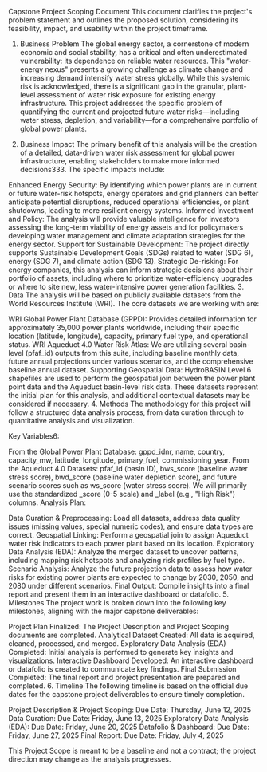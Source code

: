 Capstone Project Scoping Document
This document clarifies the project's problem statement and outlines the proposed solution, considering its feasibility, impact, and usability within the project timeframe.

1. Business Problem
The global energy sector, a cornerstone of modern economic and social stability, has a critical and often underestimated vulnerability: its dependence on reliable water resources. This "water-energy nexus" presents a growing challenge as climate change and increasing demand intensify water stress globally. While this systemic risk is acknowledged, there is a significant gap in the granular, plant-level assessment of water risk exposure for existing energy infrastructure.
This project addresses the specific problem of quantifying the current and projected future water risks—including water stress, depletion, and variability—for a comprehensive portfolio of global power plants.

2. Business Impact
The primary benefit of this analysis will be the creation of a detailed, data-driven water risk assessment for global power infrastructure, enabling stakeholders to make more informed decisions333. The specific impacts include:

Enhanced Energy Security: By identifying which power plants are in current or future water-risk hotspots, energy operators and grid planners can better anticipate potential disruptions, reduced operational efficiencies, or plant shutdowns, leading to more resilient energy systems.
Informed Investment and Policy: The analysis will provide valuable intelligence for investors assessing the long-term viability of energy assets and for policymakers developing water management and climate adaptation strategies for the energy sector.
Support for Sustainable Development: The project directly supports Sustainable Development Goals (SDGs) related to water (SDG 6), energy (SDG 7), and climate action (SDG 13).
Strategic De-risking: For energy companies, this analysis can inform strategic decisions about their portfolio of assets, including where to prioritize water-efficiency upgrades or where to site new, less water-intensive power generation facilities.
3. Data
The analysis will be based on publicly available datasets from the World Resources Institute (WRI). The core datasets we are working with are:

WRI Global Power Plant Database (GPPD): Provides detailed information for approximately 35,000 power plants worldwide, including their specific location (latitude, longitude), capacity, primary fuel type, and operational status.
WRI Aqueduct 4.0 Water Risk Atlas: We are utilizing several basin-level (pfaf_id) outputs from this suite, including baseline monthly data, future annual projections under various scenarios, and the comprehensive baseline annual dataset.
Supporting Geospatial Data: HydroBASIN Level 6 shapefiles are used to perform the geospatial join between the power plant point data and the Aqueduct basin-level risk data.
These datasets represent the initial plan for this analysis, and additional contextual datasets may be considered if necessary.
4. Methods
The methodology for this project will follow a structured data analysis process, from data curation through to quantitative analysis and visualization.

Key Variables6:


From the Global Power Plant Database: gppd_idnr, name, country, capacity_mw, latitude, longitude, primary_fuel, commissioning_year.
From the Aqueduct 4.0 Datasets: pfaf_id (basin ID), bws_score (baseline water stress score), bwd_score (baseline water depletion score), and future scenario scores such as ws_score (water stress score). We will primarily use the standardized _score (0-5 scale) and _label (e.g., "High Risk") columns.
Analysis Plan:


Data Curation & Preprocessing: Load all datasets, address data quality issues (missing values, special numeric codes), and ensure data types are correct.
Geospatial Linking: Perform a geospatial join to assign Aqueduct water risk indicators to each power plant based on its location.
Exploratory Data Analysis (EDA): Analyze the merged dataset to uncover patterns, including mapping risk hotspots and analyzing risk profiles by fuel type.
Scenario Analysis: Analyze the future projection data to assess how water risks for existing power plants are expected to change by 2030, 2050, and 2080 under different scenarios.
Final Output: Compile insights into a final report and present them in an interactive dashboard or datafolio.
5. Milestones
The project work is broken down into the following key milestones, aligning with the major capstone deliverables:

Project Plan Finalized: The Project Description and Project Scoping documents are completed.
Analytical Dataset Created: All data is acquired, cleaned, processed, and merged.
Exploratory Data Analysis (EDA) Completed: Initial analysis is performed to generate key insights and visualizations.
Interactive Dashboard Developed: An interactive dashboard or datafolio is created to communicate key findings.
Final Submission Completed: The final report and project presentation are prepared and completed.
6. Timeline
The following timeline is based on the official due dates for the capstone project deliverables to ensure timely completion.

Project Description & Project Scoping: Due Date: Thursday, June 12, 2025
Data Curation: Due Date: Friday, June 13, 2025
Exploratory Data Analysis (EDA): Due Date: Friday, June 20, 2025
Datafolio & Dashboard: Due Date: Friday, June 27, 2025
Final Report: Due Date: Friday, July 4, 2025

This Project Scope is meant to be a baseline and not a contract; the project direction may change as the analysis progresses.

